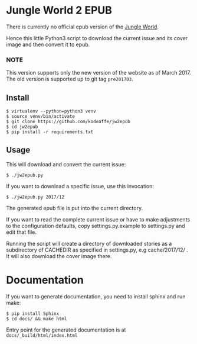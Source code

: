 # Jungle World 2 EPUB

There is currently no official epub version of the [Jungle World](https://jungle.world).

Hence this little Python3 script to download the current issue and its cover
image and then convert it to epub.

### NOTE

This version supports only the new version of the website as of March 2017.
The old version is supported up to git tag `pre201703`.



## Install

	$ virtualenv --python=python3 venv
	$ source venv/bin/activate
	$ git clone https://github.com/kodeaffe/jw2epub
	$ cd jw2epub
	$ pip install -r requirements.txt



## Usage

This will download and convert the current issue:

	$ ./jw2epub.py

If you want to download a specific issue, use this invocation:

	$ ./jw2epub.py 2017/12

The generated epub file is put into the current directory.


If you want to read the complete current issue or have to make adjustments to
the configuration defaults, copy settings.py.example to settings.py and edit
that file.

Running the script will create a directory of downloaded stories as a
subdirectory of CACHEDIR as specified in settings.py, e.g cache/2017/12/ . It
will also download the cover image there.



# Documentation

If you want to generate documentation, you need to install sphinx and run make:

	$ pip install Sphinx
	$ cd docs/ && make html

Entry point for the generated documentation is at `docs/_build/html/index.html`
